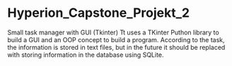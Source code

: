 # Hyperion_Capstone_Projekt_2
Small task manager with GUI (Tkinter)
Tt uses a TKinter Puthon library to build a GUI 
and an OOP concept to build a program.
According to the task, the information is stored in text files,
but in the future it should be replaced with storing information in the database using SQLite.
